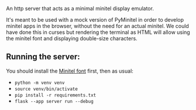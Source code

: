An http server that acts as a minimal minitel display emulator.

It's meant to be used with a mock version of PyMinitel in order to develop
minitel apps in the browser, without the need for an actual minitel. We could
have done this in curses but rendering the terminal as HTML will allow using the
minitel font and displaying double-size characters.

## Running the server:

You should install the [Minitel font](https://www.dafont.com/minitel.font) first, then as usual:

- `python -m venv venv`
- `source venv/bin/activate`
- `pip install -r requirements.txt`
- `flask --app server run --debug`
